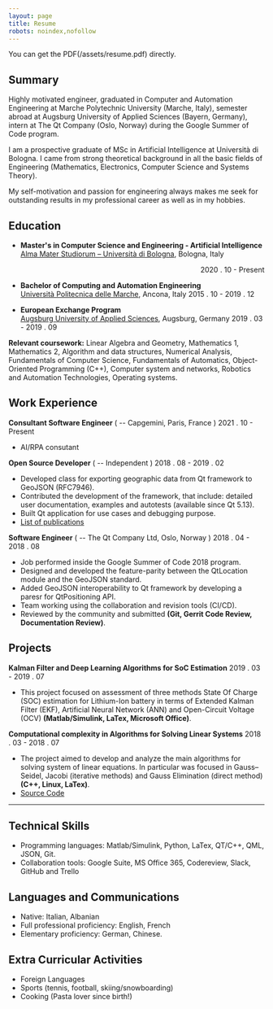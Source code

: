 ```yaml
---
layout: page
title: Resume
robots: noindex,nofollow
---
```


You can get the PDF(/assets/resume.pdf) directly.

## Summary

Highly motivated engineer, graduated in Computer and Automation Engineering at Marche Polytechnic University (Marche, Italy), semester abroad at Augsburg University of Applied Sciences (Bayern, Germany), intern at The Qt Company (Oslo, Norway) during the Google Summer of Code program. 

I am a prospective graduate of MSc in Artificial Intelligence at Università di Bologna. I came from strong theoretical background in all the basic fields of Engineering (Mathematics, Electronics, Computer Science and Systems Theory).

My self-motivation and passion for engineering always makes me seek for outstanding results in my professional career as well as in my hobbies.

## Education

- **Master's in Computer Science and Engineering - Artificial Intelligence**\
  [Alma Mater Studiorum – Università di Bologna](https://www.unibo.it/en/homepage), Bologna, Italy <div style="text-align: right"> 2020 . 10 - Present </div>

- **Bachelor of Computing and Automation Engineering**\
  [Università Politecnica delle Marche](https://www.univpm.it/Entra/Universita_Politecnica_delle_Marche_Home/L/1), Ancona, Italy <span class="right"> 2015 . 10 - 2019 . 12</span><br>

- **European Exchange Program**\
  [Augsburg University of Applied Sciences](https://www.hs-augsburg.de/en/), Augsburg, Germany <span class="right">2019 . 03 - 2019 . 09</span>

**Relevant coursework:** Linear Algebra and Geometry, Mathematics 1, Mathematics 2, Algorithm and data structures, Numerical Analysis, Fundamentals of Computer Science, Fundamentals of Automatics, Object-Oriented Programming (C++), Computer system and networks, Robotics and Automation Technologies, Operating systems.

## Work Experience

**Consultant Software Engineer** ( --  Capgemini, Paris, France ) <span class="right"> 2021 . 10 - Present</span><br>

- AI/RPA consutant

**Open Source Developer** ( -- Independent ) <span class="right"> 2018 . 08 - 2019 . 02</span><br>

- Developed class for exporting geographic data from Qt framework to GeoJSON (RFC7946).
- Contributed the development of the framework, that include: detailed user documentation, examples and autotests (available since Qt 5.13).
- Built Qt application for use cases and debugging purpose.
- [List of publications](https://codereview.qt-project.org/q/owner:%22Julian+Sherollari%22+)

**Software Engineer** ( -- The Qt Company Ltd, Oslo, Norway ) <span class="right"> 2018 . 04 - 2018 . 08</span>

- Job performed inside the Google Summer of Code 2018 program.
- Designed and developed the feature-parity between the QtLocation module and the GeoJSON standard.
- Added GeoJSON interoperability to Qt framework by developing a paresr for QtPositioning API.
- Team working using the collaboration and revision tools (CI/CD).
- Reviewed by the community and submitted **(Git, Gerrit Code Review, Documentation Review)**.

## Projects

**Kalman Filter and Deep Learning Algorithms for SoC Estimation**<span class="role"></span> <span class="right"> 2019 . 03 - 2019 . 07</span><br>

- This project focused on assessment of three methods State Of Charge (SOC) estimation for Lithium-Ion battery in terms of Extended Kalman Filter (EKF), Artificial Neural Network (ANN) and Open-Circuit Voltage (OCV) **(Matlab/Simulink, LaTex, Microsoft Office)**.

**Computational complexity in Algorithms for Solving Linear Systems**<span class="role"></span><span class="right"> 2018 . 03 - 2018 . 07</span><br>

- The project aimed to develop and analyze the main algorithms for solving system of linear equations. In particular was focused in Gauss–Seidel, Jacobi (iterative methods) and Gauss Elimination (direct method) **(C++, Linux, LaTex)**.
- [Source Code](https://github.com/jdotsh/linear-system-solver)

---

## Technical Skills

- Programming languages: Matlab/Simulink, Python, LaTex, QT/C++, QML, JSON, Git.
- Collaboration tools: Google Suite, MS Office 365, Codereview, Slack, GitHub and Trello

## Languages and Communications

- Native: Italian, Albanian
- Full professional proficiency: English, French
- Elementary proficiency: German, Chinese.

## Extra Curricular Activities

- Foreign Languages
- Sports (tennis, football, skiing/snowboarding)
- Cooking (Pasta lover since birth!) 
